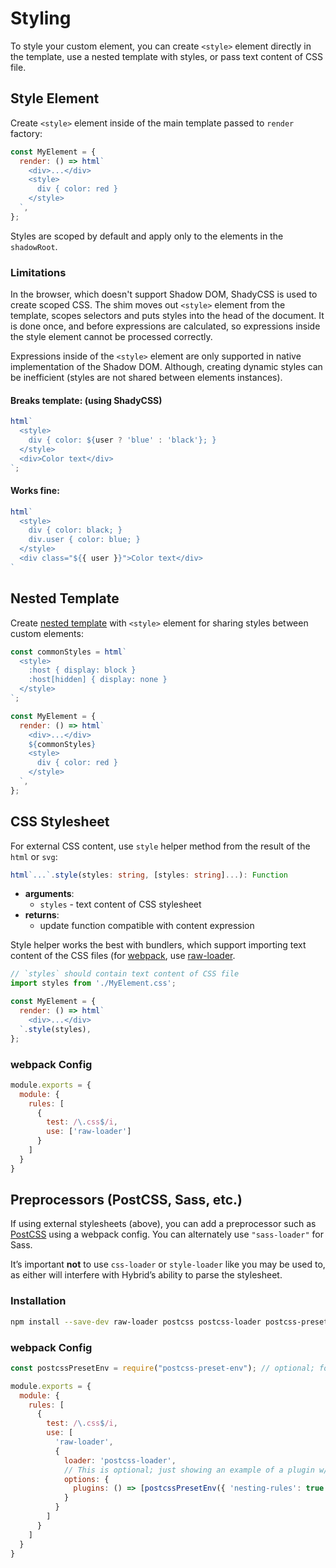 # Styling

To style your custom element, you can create `<style>` element directly in the template, use a nested template with styles, or pass text content of CSS file.

## Style Element

Create `<style>` element inside of the main template passed to `render` factory:

```javascript
const MyElement = {
  render: () => html`
    <div>...</div>
    <style>
      div { color: red }
    </style>
  `,
};
```

Styles are scoped by default and apply only to the elements in the `shadowRoot`.

### Limitations

In the browser, which doesn't support Shadow DOM, ShadyCSS is used to create scoped CSS. The shim moves out `<style>` element from the template, scopes selectors and puts styles into the head of the document. It is done once, and before expressions are calculated, so expressions inside the style element cannot be processed correctly.

Expressions inside of the `<style>` element are only supported in native implementation of the Shadow DOM. Although, creating dynamic styles can be inefficient (styles are not shared between elements instances).

#### Breaks template: (using ShadyCSS) <!-- omit in toc -->

```javascript
html`
  <style>
    div { color: ${user ? 'blue' : 'black'}; }
  </style>
  <div>Color text</div>
`;
```

#### Works fine: <!-- omit in toc -->

```javascript
html`
  <style>
    div { color: black; }
    div.user { color: blue; }
  </style>
  <div class="${{ user }}">Color text</div>
`
```

## Nested Template

Create [nested template](nested-templates.md) with `<style>` element for sharing styles between custom elements:

```javascript
const commonStyles = html`
  <style>
    :host { display: block }
    :host[hidden] { display: none }
  </style>
`;

const MyElement = {
  render: () => html`
    <div>...</div>
    ${commonStyles}
    <style>
      div { color: red }
    </style>
  `,
};
```

## CSS Stylesheet

For external CSS content, use `style` helper method from the result of the `html` or `svg`:

  ```typescript
  html`...`.style(styles: string, [styles: string]...): Function
  ```

  * **arguments**:
    * `styles` - text content of CSS stylesheet
  * **returns**:
    * update function compatible with content expression 

Style helper works the best with bundlers, which support importing text content of the CSS files (for [webpack](https://github.com/webpack/webpack), use [raw-loader](https://github.com/webpack-contrib/raw-loader).

```javascript
// `styles` should contain text content of CSS file
import styles from './MyElement.css';

const MyElement = {
  render: () => html`
    <div>...</div>
  `.style(styles),
};
```

### webpack Config

```js
module.exports = {
  module: {
    rules: [
      {
        test: /\.css$/i,
        use: ['raw-loader']
      }
    ]
  }
}
```

## Preprocessors (PostCSS, Sass, etc.)

If using external stylesheets (above), you can add a preprocessor such as [PostCSS](https://github.com/postcss/postcss) using a webpack config. You can alternately use `"sass-loader"` for Sass.

It’s important **not** to use `css-loader` or `style-loader` like you may be used to, as either will interfere with Hybrid’s ability to parse the stylesheet.

### Installation

```bash
npm install --save-dev raw-loader postcss postcss-loader postcss-preset-env
```

### webpack Config

```js
const postcssPresetEnv = require("postcss-preset-env"); // optional; for example (below)

module.exports = {
  module: {
    rules: [
      {
        test: /\.css$/i,
        use: [
          'raw-loader',
          {
            loader: 'postcss-loader',
            // This is optional; just showing an example of a plugin w/ options
            options: {
              plugins: () => [postcssPresetEnv({ 'nesting-rules': true })]
            }
          }
        ]
      }
    ]
  }
}
```
